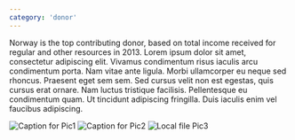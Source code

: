 ```yaml
---
category: 'donor'
---
```

Norway is the top contributing donor, based on total income received for regular and other resources in 2013. Lorem ipsum dolor sit amet, consectetur adipiscing elit. Vivamus condimentum risus iaculis arcu condimentum porta. Nam vitae ante ligula. Morbi ullamcorper eu neque sed rhoncus. Praesent eget sem sem. Sed cursus velit non est egestas, quis cursus erat ornare. Nam luctus tristique facilisis. Pellentesque eu condimentum quam. Ut tincidunt adipiscing fringilla. Duis iaculis enim vel faucibus adipiscing.

![Caption for Pic1](http://farm3.staticflickr.com/2521/4080560617_f220de276d_z.jpg)
![Caption for Pic2](http://farm6.staticflickr.com/5204/5250348658_9dd136efa0_z.jpg)
![Local file Pic3]({{site.baseurl}}/media/test-local-img.jpg)
